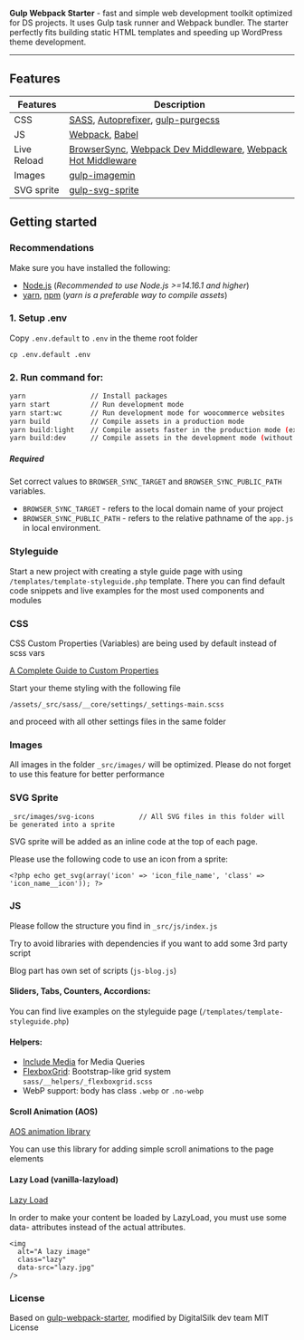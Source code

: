 **Gulp Webpack Starter** - fast and simple web development toolkit optimized for DS projects.
It uses Gulp task runner and Webpack bundler.
The starter perfectly fits building static HTML templates and speeding up WordPress theme development.
___

## Features

|Features|Description|
|------------------|-----------|
|CSS| [SASS](http://sass-lang.com/), [Autoprefixer](https://github.com/postcss/autoprefixer), [gulp-purgecss](https://www.npmjs.com/package/gulp-purgecss)|
|JS|[Webpack](https://webpack.js.org/), [Babel](http://babeljs.io/)|
|Live Reload|[BrowserSync](http://www.browsersync.io/), [Webpack Dev Middleware](https://github.com/webpack/webpack-dev-middleware), [Webpack Hot Middleware](https://github.com/glenjamin/webpack-hot-middleware)|
|Images| [gulp-imagemin](https://www.npmjs.com/package/gulp-imagemin)|
|SVG sprite| [gulp-svg-sprite](https://github.com/jkphl/gulp-svg-sprite)|

## Getting started

### Recommendations

Make sure you have installed the following:
* [Node.js](https://nodejs.org/) (*Recommended to use Node.js >=14.16.1 and higher*)
* [yarn](https://yarnpkg.com/en/), [npm](https://www.npmjs.com/)
  (*yarn is a preferable way to compile assets*)

### 1. Setup .env

Copy `.env.default` to `.env` in the theme root folder

`cp .env.default .env`

### 2. Run command for:

```bash
yarn                // Install packages
yarn start          // Run development mode
yarn start:wc       // Run development mode for woocommerce websites
yarn build          // Compile assets in a production mode
yarn build:light    // Compile assets faster in the production mode (excluding images processing)
yarn build:dev      // Compile assets in the development mode (without minification and concatination but with sourcemaps)
```

##### Required

Set correct values to `BROWSER_SYNC_TARGET` and `BROWSER_SYNC_PUBLIC_PATH` variables.

- `BROWSER_SYNC_TARGET` - refers to the local domain name of your project
- `BROWSER_SYNC_PUBLIC_PATH` - refers to the relative pathname of the `app.js` in local environment.

### Styleguide

Start a new project with creating a style guide page with using `/templates/template-styleguide.php` template.
There you can find default code snippets and live examples for the most used components and modules

### CSS

CSS Custom Properties (Variables) are being used by default instead of scss vars

[ A Complete Guide to Custom Properties ](https://css-tricks.com/a-complete-guide-to-custom-properties/)

Start your theme styling with the following file

`/assets/_src/sass/__core/settings/_settings-main.scss`

and proceed with all other settings files in the same folder


### Images

All images in the folder `_src/images/` will be optimized. Please do not forget to use this feature for better performance

### SVG Sprite

```
_src/images/svg-icons           // All SVG files in this folder will be generated into a sprite
```

SVG sprite will be added as an inline code at the top of each page.

Please use the following code to use an icon from a sprite:

```
<?php echo get_svg(array('icon' => 'icon_file_name', 'class' => 'icon_name__icon')); ?>
``` 

### JS

Please follow the structure you find in `_src/js/index.js`

Try to avoid libraries with dependencies if you want to add some 3rd party script

Blog part has own set of scripts (`js-blog.js`)

#### Sliders, Tabs, Counters, Accordions:

You can find live examples on the styleguide page (`/templates/template-styleguide.php`)


#### Helpers:

- [Include Media](https://eduardoboucas.github.io/include-media/) for Media Queries
- [FlexboxGrid](http://flexboxgrid.com/): Bootstrap-like grid system `sass/__helpers/_flexboxgrid.scss`
- WebP support: body has class `.webp` or `.no-webp`


#### Scroll Animation (AOS)

[AOS animation library](https://michalsnik.github.io/aos/)

You can use this library for adding simple scroll animations to the page elements

#### Lazy Load (vanilla-lazyload)

[Lazy Load](https://github.com/verlok/vanilla-lazyload)

In order to make your content be loaded by LazyLoad, you must use some data- attributes instead of the actual attributes.

```
<img 
  alt="A lazy image" 
  class="lazy"
  data-src="lazy.jpg" 
/>
```


### License

Based on [gulp-webpack-starter](https://github.com/wwwebman/gulp-webpack-starter), modified by DigitalSilk dev team
MIT License
